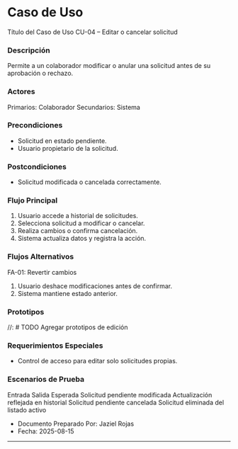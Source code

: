 # Caso de Uso

Título del Caso de Uso
CU-04 – Editar o cancelar solicitud

### Descripción

Permite a un colaborador modificar o anular una solicitud antes de su aprobación o rechazo.

### Actores

Primarios: Colaborador
Secundarios: Sistema

### Precondiciones

- Solicitud en estado pendiente.
- Usuario propietario de la solicitud.

### Postcondiciones

- Solicitud modificada o cancelada correctamente.

### Flujo Principal

1. Usuario accede a historial de solicitudes.
2. Selecciona solicitud a modificar o cancelar.
3. Realiza cambios o confirma cancelación.
4. Sistema actualiza datos y registra la acción.

### Flujos Alternativos

FA-01: Revertir cambios

1. Usuario deshace modificaciones antes de confirmar.
2. Sistema mantiene estado anterior.

### Prototipos

//: # TODO Agregar prototipos de edición

### Requerimientos Especiales

- Control de acceso para editar solo solicitudes propias.

### Escenarios de Prueba

Entrada Salida Esperada
Solicitud pendiente modificada Actualización reflejada en historial
Solicitud pendiente cancelada Solicitud eliminada del listado activo

- Documento Preparado Por: Jaziel Rojas
- Fecha: 2025-08-15

---

